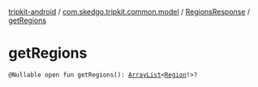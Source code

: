 [tripkit-android](../../index.md) / [com.skedgo.tripkit.common.model](../index.md) / [RegionsResponse](index.md) / [getRegions](./get-regions.md)

# getRegions

`@Nullable open fun getRegions(): `[`ArrayList`](https://docs.oracle.com/javase/7/docs/api/java/util/ArrayList.html)`<`[`Region`](../-region/index.md)`!>?`